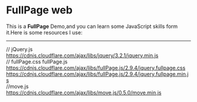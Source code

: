 FullPage web
===================

This is a **FullPage** Demo,and you can learn some JavaScript skills form it.Here is some resources I use:

----------

// jQuery.js <br/>
https://cdnjs.cloudflare.com/ajax/libs/jquery/3.2.1/jquery.min.js<br/>
// fullPage.css fullPage.js<br/>
https://cdnjs.cloudflare.com/ajax/libs/fullPage.js/2.9.4/jquery.fullpage.css<br/>
https://cdnjs.cloudflare.com/ajax/libs/fullPage.js/2.9.4/jquery.fullpage.min.js<br/>
//move.js<br/>
https://cdnjs.cloudflare.com/ajax/libs/move.js/0.5.0/move.min.js<br/>
